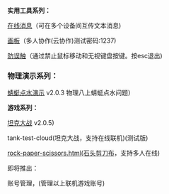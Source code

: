 **实用工具系列：**  

[在线消息](https://game.szy-szy.top/message)（可在多个设备间互传文本消息)  

[画板](https://game.szy-szy.top/paint)（多人协作(云协作)测试密码:1237)  

[防误触](https://game.szy-szy.top/no-touch)（通过禁止鼠标移动和无视键盘按键。按esc退出)  

### 物理演示系列：  

[蜻蜓点水演示](https://game.szy-szy.top/wl/qt) v2.0.3 物理八上蜻蜓点水问题） 
 
**游戏系列：**  

[坦克大战](https://game.szy-szy.top/tank-test) v2.0.5)  

tank-test-cloud(坦克大战，支持在线联机)(测试版)  

[rock-paper-scissors.html(石头剪刀布](https://game.szy-szy.top/rock-paper-scissors.html)，支持多人在线)  

即将推出：  

账号管理，(管理以上联机游戏账号)
